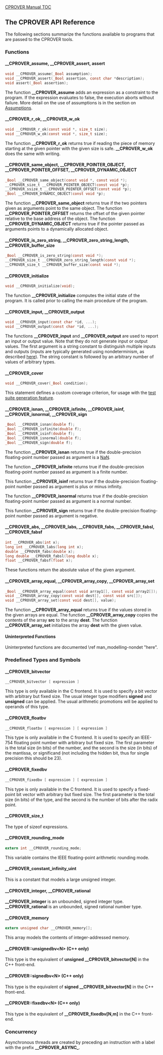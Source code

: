 [CPROVER Manual TOC](../)

## The CPROVER API Reference

The following sections summarize the functions available to programs
that are passed to the CPROVER tools.

### Functions

#### \_\_CPROVER\_assume, \_\_CPROVER\_assert, assert

```C
void __CPROVER_assume(_Bool assumption);
void __CPROVER_assert(_Bool assertion, const char *description);
void assert(_Bool assertion);
```

The function **\_\_CPROVER\_assume** adds an expression as a constraint
to the program. If the expression evaluates to false, the execution
aborts without failure. More detail on the use of assumptions is in the
section on [Assumptions](../modeling/assumptions/).

#### \_\_CPROVER\_r_ok, \_\_CPROVER\_w_ok

```C
void __CPROVER_r_ok(const void *, size_t size);
void __CPROVER_w_ok(const void *, size_t size);
```

The function **\_\_CPROVER\_r_ok** returns true if reading the piece of
memory starting at the given pointer with the given size is safe.
**\_\_CPROVER\_w_ok** does the same with writing.

#### \_\_CPROVER\_same\_object, \_\_CPROVER\_POINTER\_OBJECT, \_\_CPROVER\_POINTER\_OFFSET, \_\_CPROVER\_DYNAMIC\_OBJECT

```C
_Bool __CPROVER_same_object(const void *, const void *);
__CPROVER_size_t __CPROVER_POINTER_OBJECT(const void *p);
__CPROVER_ssize_t __CPROVER_POINTER_OFFSET(const void *p);
_Bool __CPROVER_DYNAMIC_OBJECT(const void *p);
```

The function **\_\_CPROVER\_same\_object** returns true if the two
pointers given as arguments point to the same object. The function
**\_\_CPROVER\_POINTER\_OFFSET** returns the offset of the given pointer
relative to the base address of the object. The function
**\_\_CPROVER\_DYNAMIC\_OBJECT** returns true if the pointer passed as
arguments points to a dynamically allocated object.

#### \_\_CPROVER\_is\_zero\_string, \_\_CPROVER\_zero\_string\_length, \_\_CPROVER\_buffer\_size

```C
_Bool __CPROVER_is_zero_string(const void *);
__CPROVER_size_t __CPROVER_zero_string_length(const void *);
__CPROVER_size_t __CPROVER_buffer_size(const void *);
```

#### \_\_CPROVER\_initialize

```C
void __CPROVER_initialize(void);
```

The function **\_\_CPROVER\_initialize** computes the initial state of
the program. It is called prior to calling the main procedure of the
program.

#### \_\_CPROVER\_input, \_\_CPROVER\_output

```C
void __CPROVER_input(const char *id, ...);
void __CPROVER_output(const char *id, ...);
```

The functions **\_\_CPROVER\_input** and **\_\_CPROVER\_output** are
used to report an input or output value. Note that they do not generate
input or output values. The first argument is a string constant to
distinguish multiple inputs and outputs (inputs are typically generated
using nondeterminism, as described [here](../modeling/nondeterminism/)). The
string constant is followed by an arbitrary number of values of
arbitrary types.

#### \_\_CPROVER\_cover

```C
void __CPROVER_cover(_Bool condition);
```

This statement defines a custom coverage criterion, for usage with the
[test suite generation feature](cover.shtml).

#### \_\_CPROVER\_isnan, \_\_CPROVER\_isfinite, \_\_CPROVER\_isinf, \_\_CPROVER\_isnormal, \_\_CPROVER\_sign

```C
_Bool __CPROVER_isnan(double f);
_Bool __CPROVER_isfinite(double f);
_Bool __CPROVER_isinf(double f);
_Bool __CPROVER_isnormal(double f);
_Bool __CPROVER_sign(double f);
```

The function **\_\_CPROVER\_isnan** returns true if the double-precision
floating-point number passed as argument is a
[NaN](http://en.wikipedia.org/wiki/NaN).

The function **\_\_CPROVER\_isfinite** returns true if the
double-precision floating-point number passed as argument is a finite
number.

This function **\_\_CPROVER\_isinf** returns true if the
double-precision floating-point number passed as argument is plus or
minus infinity.

The function **\_\_CPROVER\_isnormal** returns true if the
double-precision floating-point number passed as argument is a normal
number.

This function **\_\_CPROVER\_sign** returns true if the double-precision
floating-point number passed as argument is negative.

#### \_\_CPROVER\_abs, \_\_CPROVER\_labs, \_\_CPROVER\_fabs, \_\_CPROVER\_fabsl, \_\_CPROVER\_fabsf

```C
int __CPROVER_abs(int x);
long int __CPROVER_labs(long int x);
double __CPROVER_fabs(double x);
long double __CPROVER_fabsl(long double x);
float __CPROVER_fabsf(float x);
```

These functions return the absolute value of the given argument.

#### \_\_CPROVER\_array\_equal, \_\_CPROVER\_array\_copy, \_\_CPROVER\_array\_set

```C
_Bool __CPROVER_array_equal(const void array1[], const void array2[]);
void __CPROVER_array_copy(const void dest[], const void src[]);
void __CPROVER_array_set(const void dest[], value);
```

The function **\_\_CPROVER\_array\_equal** returns true if the values
stored in the given arrays are equal. The function
**\_\_CPROVER\_array\_copy** copies the contents of the array **src** to
the array **dest**. The function **\_\_CPROVER\_array\_set** initializes
the array **dest** with the given value.

#### Uninterpreted Functions

Uninterpreted functions are documented \ref man_modelling-nondet "here".

### Predefined Types and Symbols

#### \_\_CPROVER\_bitvector

```C
__CPROVER_bitvector [ expression ]
```

This type is only available in the C frontend. It is used to specify a
bit vector with arbitrary but fixed size. The usual integer type
modifiers **signed** and **unsigned** can be applied. The usual
arithmetic promotions will be applied to operands of this type.

#### \_\_CPROVER\_floatbv

```C
__CPROVER_floatbv [ expression ] [ expression ]
```

This type is only available in the C frontend. It is used to specify an
IEEE-754 floating point number with arbitrary but fixed size. The first
parameter is the total size (in bits) of the number, and the second is
the size (in bits) of the mantissa, or significand (not including the
hidden bit, thus for single precision this should be 23).

#### \_\_CPROVER\_fixedbv

```C
__CPROVER_fixedbv [ expression ] [ expression ]
```

This type is only available in the C frontend. It is used to specify a
fixed-point bit vector with arbitrary but fixed size. The first
parameter is the total size (in bits) of the type, and the second is the
number of bits after the radix point.

#### \_\_CPROVER\_size\_t

The type of sizeof expressions.

#### \_\_CPROVER\_rounding\_mode

```C
extern int __CPROVER_rounding_mode;
```

This variable contains the IEEE floating-point arithmetic rounding mode.

#### \_\_CPROVER\_constant\_infinity\_uint

This is a constant that models a large unsigned integer.

#### \_\_CPROVER\_integer, \_\_CPROVER\_rational

**\_\_CPROVER\_integer** is an unbounded, signed integer type.
**\_\_CPROVER\_rational** is an unbounded, signed rational number type.

#### \_\_CPROVER\_memory

```C
extern unsigned char __CPROVER_memory[];
```

This array models the contents of integer-addressed memory.

#### \_\_CPROVER::unsignedbv&lt;N&gt; (C++ only)

This type is the equivalent of **unsigned \_\_CPROVER\_bitvector\[N\]**
in the C++ front-end.

#### \_\_CPROVER::signedbv&lt;N&gt; (C++ only)

This type is the equivalent of **signed \_\_CPROVER\_bitvector\[N\]** in
the C++ front-end.

#### \_\_CPROVER::fixedbv&lt;N&gt; (C++ only)

This type is the equivalent of **\_\_CPROVER\_fixedbv\[N,m\]** in the
C++ front-end.

### Concurrency

Asynchronous threads are created by preceding an instruction with a
label with the prefix **\_\_CPROVER\_ASYNC\_**.


